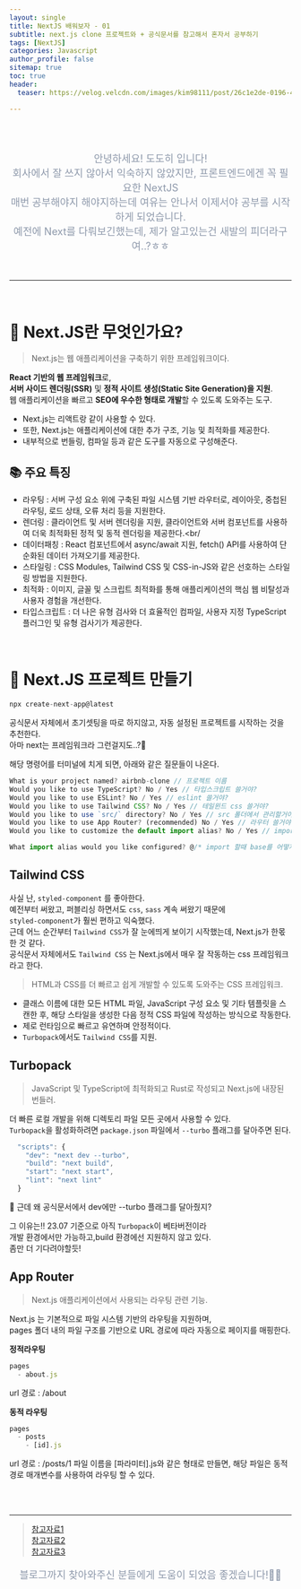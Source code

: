 ```yaml
---
layout: single
title: NextJS 배워보자 - 01
subtitle: next.js clone 프로젝트와 + 공식문서를 참고해서 혼자서 공부하기
tags: [NextJS]
categories: Javascript
author_profile: false
sitemap: true
toc: true
header:
  teaser: https://velog.velcdn.com/images/kim98111/post/26c1e2de-0196-4e2c-912f-e5e881679459/image.png

---
```


<br/>
<br/>

<p align="center"  style="color:#8E99AB; font-size :18px">안녕하세요! 도도히 입니다! <br/>회사에서 잘 쓰지 않아서 익숙하지 않았지만, 프론트엔드에겐 꼭 필요한 NextJS<br/>
매번 공부해야지 해야지하는데 여유는 안나서 이제서야 공부를 시작하게 되었습니다.<br/>
예전에 Next를 다뤄보긴했는데, 제가 알고있는건 새발의 피더라구여..?ㅎㅎ</p>

<br/>

---

<br/>

# 📌 Next.JS란 무엇인가요?

> Next.js는 웹 애플리케이션을 구축하기 위한 프레임워크이다.

**React 기반의 웹 프레임워크**로,<br/> **서버 사이드 렌더링(SSR)** 및 **정적 사이트 생성(Static Site Generation)을 지원**.<br/>
웹 애플리케이션을 빠르고 **SEO에 우수한 형태로 개발**할 수 있도록 도와주는 도구.

* Next.js는 리액트랑 같이 사용할 수 있다.<br/>
* 또한, Next.js는 애플리케이션에 대한 추가 구조, 기능 및 최적화를 제공한다.<br/>
* 내부적으로 번들링, 컴파일 등과 같은 도구를 자동으로 구성해준다.<br/>

## 📚 주요 특징

* 라우팅 : 서버 구성 요소 위에 구축된 파일 시스템 기반 라우터로, 레이아웃, 중첩된 라우팅, 로드 상태, 오류 처리 등을 지원한다.<br/>
* 렌더링 : 클라이언트 및 서버 렌더링을 지원, 클라이언트와 서버 컴포넌트를 사용하여 더욱 최적화된 정적 및 동적 렌더링을 제공한다.<br/
* 데이터패칭 : React 컴포넌트에서 async/await 지원, fetch() API를 사용하여 단순화된 데이터 가져오기를 제공한다.<br/>
* 스타일링 : CSS Modules, Tailwind CSS 및 CSS-in-JS와 같은 선호하는 스타일링 방법을 지원한다.<br/>
* 최적화 : 이미지, 글꼴 및 스크립트 최적화를 통해 애플리케이션의 핵심 웹 비탈성과 사용자 경험을 개선한다.<br/>
* 타입스크립트 : 더 나은 유형 검사와 더 효율적인 컴파일, 사용자 지정 TypeScript 플러그인 및 유형 검사기가 제공한다.<br/>
<br/>

# 📌 Next.JS 프로젝트 만들기

```javascript
npx create-next-app@latest
```
 
공식문서 자체에서 초기셋팅을 따로 하지않고, 자동 설정된 프로젝트를 시작하는 것을 추천한다.<br/>
아마 next는 프레임워크라 그런걸지도..?🤔<br/>

해당 명령어를 터미널에 치게 되면, 아래와 같은 질문들이 나온다.

```javascript
What is your project named? airbnb-clone // 프로젝트 이름
Would you like to use TypeScript? No / Yes // 타입스크립트 쓸거야?
Would you like to use ESLint? No / Yes // eslint 쓸거야?
Would you like to use Tailwind CSS? No / Yes // 테일윈드 css 쓸거야?
Would you like to use `src/` directory? No / Yes // src 폴더에서 관리할거야?
Would you like to use App Router? (recommended) No / Yes // 라우터 쓸거야? NO 를 추천해
Would you like to customize the default import alias? No / Yes // import 할때 alias 쓸거야?

What import alias would you like configured? @/* import 할때 base를 어떻게 표기할거야?
```

## Tailwind CSS

사실 난, `styled-component` 를 좋아한다.<br/>
예전부터 써왔고, 퍼블리싱 하면서도 `css`, `sass` 계속 써왔기 때문에<br/>
`styled-component`가 훨씬 편하고 익숙했다.<br/>
근데 어느 순간부터 `Tailwind CSS`가 잘 눈에띄게 보이기 시작했는데, Next.js가 한몫 한 것 같다.<br/>
공식문서 자체에서도 `Tailwind CSS` 는 Next.js에서 매우 잘 작동하는 css 프레임워크라고 한다.<br/>

>  HTML과 CSS를 더 빠르고 쉽게 개발할 수 있도록 도와주는 CSS 프레임워크.

* 클래스 이름에 대한 모든 HTML 파일, JavaScript 구성 요소 및 기타 템플릿을 스캔한 후, 해당 스타일을 생성한 다음 정적 CSS 파일에 작성하는 방식으로 작동한다.
* 제로 런타임으로 빠르고 유연하며 안정적이다.
* `Turbopack`에서도 `Tailwind CSS`를 지원.

## Turbopack

> JavaScript 및 TypeScript에 최적화되고 Rust로 작성되고 Next.js에 내장된 번들러.

더 빠른 로컬 개발을 위해 디렉토리 파일 모든 곳에서 사용할 수 있다.<br/>
`Turbopack`을 활성화하려면 `package.json` 파일에서 `--turbo` 플래그를 달아주면 된다.<br/>

```javascript
  "scripts": {
    "dev": "next dev --turbo",
    "build": "next build",
    "start": "next start",
    "lint": "next lint"
  }
```

🤔 근데 왜 공식문서에서 dev에만 --turbo 플래그를 달아줬지?<br/>

그 이유는!! 23.07 기준으로 아직 `Turbopack`이 베타버전이라<br/>
개발 환경에서만 가능하고,build 환경에선 지원하지 않고 있다.<br/>
좀만 더 기다려야할듯!<br/>

## App Router

> Next.js 애플리케이션에서 사용되는 라우팅 관련 기능.

Next.js 는 기본적으로 파일 시스템 기반의 라우팅을 지원하며,<br/>
pages 폴더 내의 파일 구조를 기반으로 URL 경로에 따라 자동으로 페이지를 매핑한다.

**정적라우팅**
```javascript
pages
  - about.js

```

url 경로 : /about 

**동적 라우팅**
```javascript
pages
  - posts
    - [id].js

```

url 경로 : /posts/1 
파일 이름을 [파라미터].js와 같은 형태로 만들면, 해당 파일은 동적 경로 매개변수를 사용하여 라우팅 할 수 있다.


<br/>
<br/>

---

> [참고자료1](https://adjh54.tistory.com/47)<br/>[참고자료2](https://www.daleseo.com/js-package-manager/)<br/>[참고자료3](https://joshua1988.github.io/vue-camp/package-manager/npm-vs-yarn.html#yarn)

<p align="center"  style="color:#8E99AB; font-size :18px">블로그까지 찾아와주신 분들에게 도움이 되었음 좋겠습니다!🙇‍♀️ </p>

<br/><br/>
